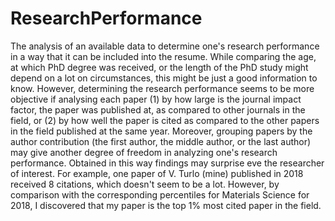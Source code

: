 # ResearchPerformance
The analysis of an available data to determine one's research performance in a way that it can be included into the resume.
While comparing the age, at which PhD degree was received, or the length of the PhD study might depend on a lot on circumstances, this might be just a good information to know.
However, determining the research performance seems to be more objective if analysing each paper (1) by how large is the journal impact factor, the paper was published at, as compared to other journals in the field, or (2) by how well the paper is cited as compared to the other papers in the field published at the same year.
Moreover, grouping papers by the author contribution (the first author, the middle author, or the last author) may give another degree of freedom in analyzing one's research performance.
Obtained in this way findings may surprise eve the researcher of interest. For example, one paper of V. Turlo (mine) published in 2018 received 8 citations, which doesn't seem to be a lot. However, by comparison with the corresponding percentiles for Materials Science for 2018, I discovered that my paper is the top 1% most cited paper in the field.
